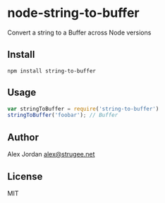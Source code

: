 # node-string-to-buffer

Convert a string to a Buffer across Node versions

## Install

```
npm install string-to-buffer
```

## Usage

```js
var stringToBuffer = require('string-to-buffer')
stringToBuffer('foobar'); // Buffer
```

## Author

Alex Jordan <alex@strugee.net>

## License

MIT
